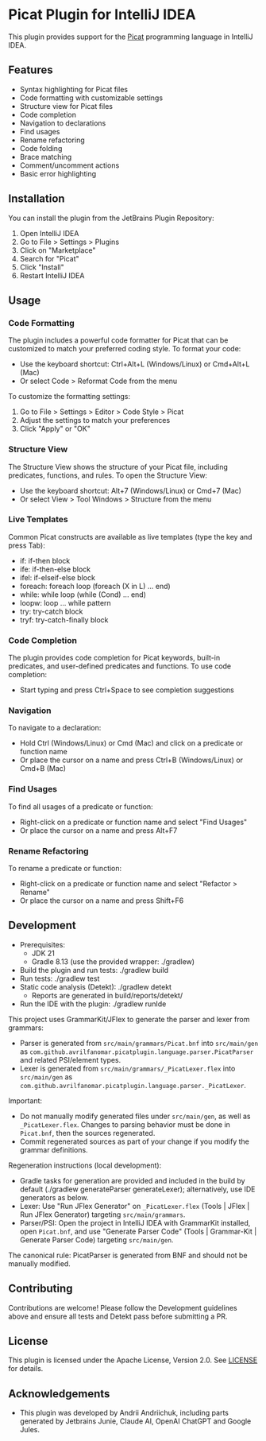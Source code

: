 # Picat Plugin for IntelliJ IDEA

This plugin provides support for the [Picat](http://picat-lang.org/) programming language in IntelliJ IDEA.

## Features

- Syntax highlighting for Picat files
- Code formatting with customizable settings
- Structure view for Picat files
- Code completion
- Navigation to declarations
- Find usages
- Rename refactoring
- Code folding
- Brace matching
- Comment/uncomment actions
- Basic error highlighting

## Installation

You can install the plugin from the JetBrains Plugin Repository:

1. Open IntelliJ IDEA
2. Go to File > Settings > Plugins
3. Click on "Marketplace"
4. Search for "Picat"
5. Click "Install"
6. Restart IntelliJ IDEA

## Usage

### Code Formatting

The plugin includes a powerful code formatter for Picat that can be customized to match your preferred coding style. To
format your code:

- Use the keyboard shortcut: Ctrl+Alt+L (Windows/Linux) or Cmd+Alt+L (Mac)
- Or select Code > Reformat Code from the menu

To customize the formatting settings:

1. Go to File > Settings > Editor > Code Style > Picat
2. Adjust the settings to match your preferences
3. Click "Apply" or "OK"

### Structure View

The Structure View shows the structure of your Picat file, including predicates, functions, and rules. To open the
Structure View:

- Use the keyboard shortcut: Alt+7 (Windows/Linux) or Cmd+7 (Mac)
- Or select View > Tool Windows > Structure from the menu

### Live Templates

Common Picat constructs are available as live templates (type the key and press Tab):
- if: if-then block
- ife: if-then-else block
- ifel: if-elseif-else block
- foreach: foreach loop (foreach (X in L) ... end)
- while: while loop (while (Cond) ... end)
- loopw: loop ... while pattern
- try: try-catch block
- tryf: try-catch-finally block

### Code Completion

The plugin provides code completion for Picat keywords, built-in predicates, and user-defined predicates and functions.
To use code completion:

- Start typing and press Ctrl+Space to see completion suggestions

### Navigation

To navigate to a declaration:

- Hold Ctrl (Windows/Linux) or Cmd (Mac) and click on a predicate or function name
- Or place the cursor on a name and press Ctrl+B (Windows/Linux) or Cmd+B (Mac)

### Find Usages

To find all usages of a predicate or function:

- Right-click on a predicate or function name and select "Find Usages"
- Or place the cursor on a name and press Alt+F7

### Rename Refactoring

To rename a predicate or function:

- Right-click on a predicate or function name and select "Refactor > Rename"
- Or place the cursor on a name and press Shift+F6

## Development

- Prerequisites:
  - JDK 21
  - Gradle 8.13 (use the provided wrapper: ./gradlew)
- Build the plugin and run tests: ./gradlew build
- Run tests: ./gradlew test
- Static code analysis (Detekt): ./gradlew detekt
  - Reports are generated in build/reports/detekt/
- Run the IDE with the plugin: ./gradlew runIde

This project uses GrammarKit/JFlex to generate the parser and lexer from grammars:
- Parser is generated from `src/main/grammars/Picat.bnf` into `src/main/gen` as `com.github.avrilfanomar.picatplugin.language.parser.PicatParser` and related PSI/element types.
- Lexer is generated from `src/main/grammars/_PicatLexer.flex` into `src/main/gen` as `com.github.avrilfanomar.picatplugin.language.parser._PicatLexer`.

Important:
- Do not manually modify generated files under `src/main/gen`, as well as `_PicatLexer.flex`. Changes to parsing behavior must be done in `Picat.bnf`, then the sources regenerated.
- Commit regenerated sources as part of your change if you modify the grammar definitions.

Regeneration instructions (local development):
- Gradle tasks for generation are provided and included in the build by default (./gradlew generateParser generateLexer); alternatively, use IDE generators as below.
- Lexer: Use "Run JFlex Generator" on `_PicatLexer.flex` (Tools | JFlex | Run JFlex Generator) targeting `src/main/grammars`.
- Parser/PSI: Open the project in IntelliJ IDEA with GrammarKit installed, open `Picat.bnf`, and use "Generate Parser Code" (Tools | Grammar-Kit | Generate Parser Code) targeting `src/main/gen`.

The canonical rule: PicatParser is generated from BNF and should not be manually modified.

## Contributing

Contributions are welcome! Please follow the Development guidelines above and ensure all tests and Detekt pass before submitting a PR.

## License

This plugin is licensed under the Apache License, Version 2.0. See [LICENSE](LICENSE) for details.

## Acknowledgements

- This plugin was developed by Andrii Andriichuk, including parts generated by Jetbrains Junie, Claude AI, OpenAI
  ChatGPT and Google Jules.
